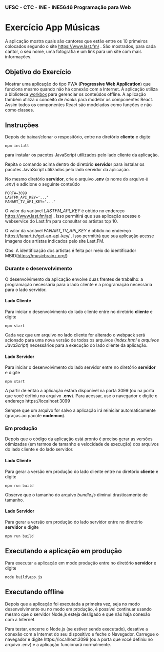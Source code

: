 ### UFSC - CTC - INE - INE5646 Programação para Web

# Exercício App Músicas

A aplicação mostra quais são cantores que estão entre os 10 primeiros colocados segundo o site https://www.last.fm/ . São mostrados, para cada cantor, o seu nome, uma fotografia e um link para um site com mais informações.

## Objetivo do Exercício

Mostrar uma aplicação do tipo PWA (**Progressive Web Application**) que funciona mesmo quando não há conexão com a Internet. A aplicação utiliza a biblioteca [workbox](https://developers.google.com/web/tools/workbox/) para gerenciar os conteúdos offline. A aplicação também utiliza o conceito de *hooks* para modelar os componentes React. Assim todos os componentes React são modelados como funções e não como classes.

## Instruções
Depois de baixar/clonar o respositório, entre no diretório **cliente** e digite

`npm install`

para instalar os pacotes JavaScript utilizados pelo lado cliente da aplicação.

Repita o comando acima dentro do diretório **servidor** para instalar os pacotes JavaScript utilizados pelo lado servidor da aplicação.

No mesmo diretório **servidor**,  crie o arquivo **.env** (o nome do arquivo é *.env*) e adicione o seguinte conteúdo

```
PORTA=3099
LASTFM_API_KEY='...'
FANART_TV_API_KEY='...'
```
O valor da variável *LASTFM_API_KEY* é obtido no endereço https://www.last.fm/api . Isso permitirá que sua aplicação acesse o webservice do Last.fm para consultar os artistas top 10.

O valor da variável *FANART_TV_API_KEY* é obtido no endereço https://fanart.tv/get-an-api-key/ . Isso permitirá que sua aplicação acesse imagens dos artistas indicados pelo site Last.FM. 

Obs: A identificação dos artistas é feita por meio do identificador MBID(https://musicbrainz.org/)

### Durante o desenvolvimento
O desenvolvimento da aplicação envolve duas frentes de trabalho: a programação necessária para o lado cliente e a programação necessária para o lado servidor.

#### Lado Cliente
Para iniciar o desenvolvimento do lado cliente entre no diretório **cliente** e digite

`npm start`

Cada vez que um arquivo no lado cliente for alterado o webpack será acionado para uma nova versão de todos os arquivos (*index.html* e *arquivos JavaScript*) necessários para a execução do lado cliente da aplicação.

#### Lado Servidor
Para iniciar o desenvolvimento do lado servidor entre no diretório **servidor** e digite

`npm start`

A partir de então a aplicação estará disponível na porta 3099 (ou na porta que você definiu no arquivo **.env**). Para acessar, use o navegador e digite o endereço https://localhost:3099 

Sempre que um arquivo for salvo a aplicação irá reiniciar automaticamente (graças ao pacote **nodemon**).


### Em produção

Depois que o código da aplicação está pronto é preciso gerar as versões otimizadas (em termos de tamanho e velocidade de execução) dos arquivos do lado cliente e do lado servidor.

#### Lado Cliente

Para gerar a versão em produção do lado cliente entre no diretório **cliente** e digite

`npm run build`

Observe que o tamanho do arquivo *bundle.js* diminui drasticamente de tamanho.

#### Lado Servidor

Para gerar a versão em produção do lado servidor entre no diretório **servidor** e digite

`npm run build`

## Executando a aplicação em produção
Para executar a aplicação em modo produção entre no diretório **servidor** e digite

`node build\app.js`


## Executando offline

Depois que a aplicação foi executada a primeira vez, seja no modo desenvolvimento ou no modo em produção, é possível continuar usando mesmo que o servidor Node.js esteja desligado e que não haja conexão com a Internet.

Para testar, encerre o Node.js (se estiver sendo executado), desative a conexão com a Internet do seu dispositivo 
e feche o Navegador. Carregue o navegador e digite https://localhost:3099 (ou a porta que você definiu no arquivo .env) e 
a aplicação funcionará normalmente.